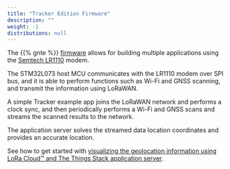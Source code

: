 ```yaml
---
title: "Tracker Edition Firmware"
description: ""
weight: -1
distributions: null
---
```


The {{% gnte %}} [firmware](https://github.com/TheThingsIndustries/generic-node-te) allows for building multiple applications using the [Semtech LR1110](https://www.semtech.com/products/wireless-rf/lora-edge/lr1110) modem.

The STM32L073 host MCU communicates with the LR1110 modem over SPI bus, and it is able to perform functions such as Wi-Fi and GNSS scanning, and transmit the information using LoRaWAN.

A simple Tracker example app joins the LoRaWAN network and performs a clock sync, and then periodically performs a Wi-Fi and GNSS scans and streams the scanned results to the network.

The application server solves the streamed data location coordinates and provides an accurate location.

See how to get started with [visualizing the geolocation information using LoRa Cloud™ and The Things Stack application server](https://www.thethingsindustries.com/docs/integrations/lora-edge-geolocation/).
